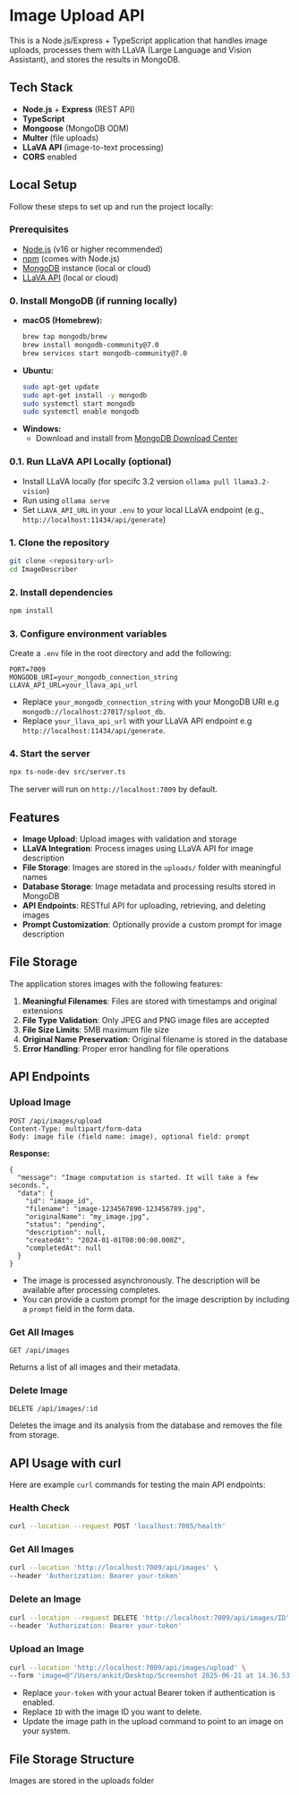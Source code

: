 # Image Upload API

This is a Node.js/Express + TypeScript application that handles image uploads, processes them with LLaVA (Large Language and Vision Assistant), and stores the results in MongoDB.

## Tech Stack
- **Node.js** + **Express** (REST API)
- **TypeScript**
- **Mongoose** (MongoDB ODM)
- **Multer** (file uploads)
- **LLaVA API** (image-to-text processing)
- **CORS** enabled

## Local Setup

Follow these steps to set up and run the project locally:

### Prerequisites
- [Node.js](https://nodejs.org/) (v16 or higher recommended)
- [npm](https://www.npmjs.com/) (comes with Node.js)
- [MongoDB](https://www.mongodb.com/) instance (local or cloud)
- [LLaVA API](https://github.com/haotian-liu/LLaVA) (local or cloud)

### 0. Install MongoDB (if running locally)
- **macOS (Homebrew):**
  ```bash
  brew tap mongodb/brew
  brew install mongodb-community@7.0
  brew services start mongodb-community@7.0
  ```
- **Ubuntu:**
  ```bash
  sudo apt-get update
  sudo apt-get install -y mongodb
  sudo systemctl start mongodb
  sudo systemctl enable mongodb
  ```
- **Windows:**
  - Download and install from [MongoDB Download Center](https://www.mongodb.com/try/download/community)

### 0.1. Run LLaVA API Locally (optional)
- Install LLaVA locally (for specifc 3.2 version `ollama pull llama3.2-vision`)
- Run using `ollama serve`
- Set `LLAVA_API_URL` in your `.env` to your local LLaVA endpoint (e.g., `http://localhost:11434/api/generate`)

### 1. Clone the repository
```bash
git clone <repository-url>
cd ImageDescriber
```

### 2. Install dependencies
```bash
npm install
```

### 3. Configure environment variables
Create a `.env` file in the root directory and add the following:
```env
PORT=7009
MONGODB_URI=your_mongodb_connection_string
LLAVA_API_URL=your_llava_api_url
```
- Replace `your_mongodb_connection_string` with your MongoDB URI e.g `mongodb://localhost:27017/sploot_db`.
- Replace `your_llava_api_url` with your LLaVA API endpoint e.g `http://localhost:11434/api/generate`.

### 4. Start the server
```bash
npx ts-node-dev src/server.ts
```
The server will run on `http://localhost:7009` by default.

## Features

- **Image Upload**: Upload images with validation and storage
- **LLaVA Integration**: Process images using LLaVA API for image description
- **File Storage**: Images are stored in the `uploads/` folder with meaningful names
- **Database Storage**: Image metadata and processing results stored in MongoDB
- **API Endpoints**: RESTful API for uploading, retrieving, and deleting images
- **Prompt Customization**: Optionally provide a custom prompt for image description

## File Storage

The application stores images with the following features:

1. **Meaningful Filenames**: Files are stored with timestamps and original extensions
2. **File Type Validation**: Only JPEG and PNG image files are accepted
3. **File Size Limits**: 5MB maximum file size
4. **Original Name Preservation**: Original filename is stored in the database
5. **Error Handling**: Proper error handling for file operations

## API Endpoints

### Upload Image
```
POST /api/images/upload
Content-Type: multipart/form-data
Body: image file (field name: image), optional field: prompt
```

**Response:**
```
{
  "message": "Image computation is started. It will take a few seconds.",
  "data": {
    "id": "image_id",
    "filename": "image-1234567890-123456789.jpg",
    "originalName": "my_image.jpg",
    "status": "pending",
    "description": null,
    "createdAt": "2024-01-01T00:00:00.000Z",
    "completedAt": null
  }
}
```
- The image is processed asynchronously. The description will be available after processing completes.
- You can provide a custom prompt for the image description by including a `prompt` field in the form data.

### Get All Images
```
GET /api/images
```
Returns a list of all images and their metadata.


### Delete Image
```
DELETE /api/images/:id
```
Deletes the image and its analysis from the database and removes the file from storage.

## API Usage with curl

Here are example `curl` commands for testing the main API endpoints:

### Health Check
```bash
curl --location --request POST 'localhost:7005/health'
```

### Get All Images
```bash
curl --location 'http://localhost:7009/api/images' \
--header 'Authorization: Bearer your-token'
```

### Delete an Image
```bash
curl --location --request DELETE 'http://localhost:7009/api/images/ID' \
--header 'Authorization: Bearer your-token'
```

### Upload an Image
```bash
curl --location 'http://localhost:7009/api/images/upload' \
--form 'image=@"/Users/ankit/Desktop/Screenshot 2025-06-21 at 14.36.53.png"'
```

- Replace `your-token` with your actual Bearer token if authentication is enabled.
- Replace `ID` with the image ID you want to delete.
- Update the image path in the upload command to point to an image on your system.

## File Storage Structure

Images are stored in the uploads folder